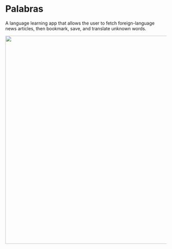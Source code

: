 # Palabras 
A language learning app that allows the user to fetch foreign-language news articles, then bookmark, save, and translate unknown words.
<blockquote class="imgur-embed-pub" lang="en" data-id="a/FxFtSee"><a href="//imgur.com/FxFtSee"></a></blockquote><script async src="//s.imgur.com/min/embed.js" charset="utf-8"></script>
<img src="https://i.imgur.com/lBKXIQ1.gif" width="650">

